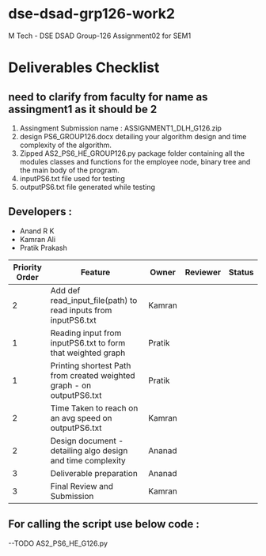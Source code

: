 # dse-dsad-grp126-work2
M Tech - DSE DSAD Group-126 Assignment02 for SEM1

# Deliverables Checklist
## need to clarify from faculty for name as assingment1 as it should be 2
1. Assingment Submission name :  ASSIGNMENT1_DLH_G126.zip 
2. design PS6_GROUP126.docx detailing your algorithm design and time complexity of the algorithm.
3. Zipped AS2_PS6_HE_GROUP126.py  package folder containing all the modules classes and functions for the employee node, binary tree and the main body of the program.
4. inputPS6.txt file used for testing
5. outputPS6.txt file generated while testing

## Developers :
- Anand R K
- Kamran Ali
- Pratik Prakash

| Priority Order  | Feature |Owner |Reviewer |Status|
| ------------- | ------------- |------------- |------------- |------------- |
| 2  | Add def read_input_file(path) to read inputs from inputPS6.txt  | Kamran  |
| 1 | Reading input from inputPS6.txt to form that weighted graph  |  Pratik|  |
| 1 | Printing shortest Path from created weighted graph - on outputPS6.txt | Pratik |  |
| 2 | Time Taken to reach on an avg speed on outputPS6.txt | Kamran |  |
| 2 | Design document - detailing algo design and time complexity | Ananad |  |
| 3 | Deliverable preparation | Ananad |  |
| 3 | Final Review and Submission | Kamran |  |

## For calling the script use below code :
--TODO
AS2_PS6_HE_G126.py
